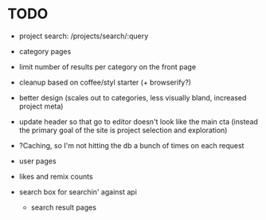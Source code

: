 # TODO

- project search: /projects/search/:query
- category pages
- limit number of results per category on the front page

- cleanup based on coffee/styl starter (+ browserify?)

- better design (scales out to categories, less visually bland, increased project meta)

- update header so that go to editor doesn't look like the main cta (instead the primary goal of the site is project selection and exploration)

- ?Caching, so I'm not hitting the db a bunch of times on each request
- user pages
- likes and remix counts

- search box for searchin' against api
  - search result pages
